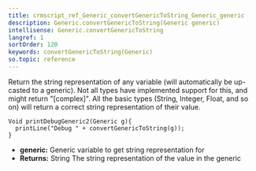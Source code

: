 ```yaml
---
title: crmscript_ref_Generic_convertGenericToString_Generic_generic
description: Generic.convertGenericToString(Generic generic)
intellisense: Generic.convertGenericToString
langref: 1
sortOrder: 120
keywords: convertGenericToString(Generic)
so.topic: reference
---
```


Return the string representation of any variable (will automatically be up-casted to a generic). Not all types have implemented support for this, and might return "[complex]". All the basic types (String, Integer, Float, and so on) will return a correct string representation of their value.

```crmscript
Void printDebugGeneric2(Generic g){
  printLine("Debug " + convertGenericToString(g));
}
```

* **generic:** Generic variable to get string representation for
* **Returns:** String The string representation of the value in the generic
